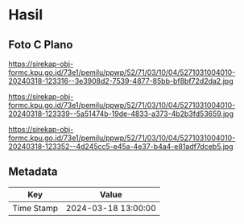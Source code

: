# Hasil

## Foto C Plano

https://sirekap-obj-formc.kpu.go.id/73e1/pemilu/ppwp/52/71/03/10/04/5271031004010-20240318-123316--3e3908d2-7539-4877-85bb-bf8bf72d2da2.jpg

https://sirekap-obj-formc.kpu.go.id/73e1/pemilu/ppwp/52/71/03/10/04/5271031004010-20240318-123339--5a51474b-19de-4833-a373-4b2b3fd53659.jpg

https://sirekap-obj-formc.kpu.go.id/73e1/pemilu/ppwp/52/71/03/10/04/5271031004010-20240318-123352--4d245cc5-e45a-4e37-b4a4-e81adf7dceb5.jpg


## Metadata

| Key        | Value               |
| ---------- | ------------------- |
| Time Stamp | 2024-03-18 13:00:00 |



